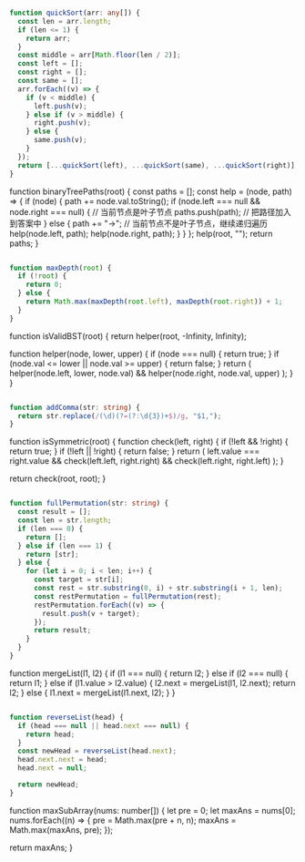 ```ts

function quickSort(arr: any[]) {
  const len = arr.length;
  if (len <= 1) {
    return arr;
  }
  const middle = arr[Math.floor(len / 2)];
  const left = [];
  const right = [];
  const same = [];
  arr.forEach((v) => {
    if (v < middle) {
      left.push(v);
    } else if (v > middle) {
      right.push(v);
    } else {
      same.push(v);
    }
  });
  return [...quickSort(left), ...quickSort(same), ...quickSort(right)];
}


```
function binaryTreePaths(root) {
  const paths = [];
  const help = (node, path) => {
    if (node) {
      path += node.val.toString();
      if (node.left === null && node.right === null) {
        // 当前节点是叶子节点
        paths.push(path); // 把路径加入到答案中
      } else {
        path += "->"; // 当前节点不是叶子节点，继续递归遍历
        help(node.left, path);
        help(node.right, path);
      }
    }
  };
  help(root, "");
  return paths;
}

```ts

function maxDepth(root) {
  if (!root) {
    return 0;
  } else {
    return Math.max(maxDepth(root.left), maxDepth(root.right)) + 1;
  }
}


```
function isValidBST(root) {
  return helper(root, -Infinity, Infinity);

  function helper(node, lower, upper) {
    if (node === null) {
      return true;
    }
    if (node.val <= lower || node.val >= upper) {
      return false;
    }
    return (
      helper(node.left, lower, node.val) && helper(node.right, node.val, upper)
    );
  }
}

```ts

function addComma(str: string) {
  return str.replace(/(\d)(?=(?:\d{3})+$)/g, "$1,");
}


```
function isSymmetric(root) {
  function check(left, right) {
    if (!left && !right) {
      return true;
    }
    if (!left || !right) {
      return false;
    }
    return (
      left.value === right.value &&
      check(left.left, right.right) &&
      check(left.right, right.left)
    );
  }

  return check(root, root);
}

```ts

function fullPermutation(str: string) {
  const result = [];
  const len = str.length;
  if (len === 0) {
    return [];
  } else if (len === 1) {
    return [str];
  } else {
    for (let i = 0; i < len; i++) {
      const target = str[i];
      const rest = str.substring(0, i) + str.substring(i + 1, len);
      const restPermutation = fullPermutation(rest);
      restPermutation.forEach((v) => {
        result.push(v + target);
      });
      return result;
    }
  }
}


```
function mergeList(l1, l2) {
  if (l1 === null) {
    return l2;
  } else if (l2 === null) {
    return l1;
  } else if (l1.value > l2.value) {
    l2.next = mergeList(l1, l2.next);
    return l2;
  } else {
    l1.next = mergeList(l1.next, l2);
  }
}

```ts

function reverseList(head) {
  if (head === null || head.next === null) {
    return head;
  }
  const newHead = reverseList(head.next);
  head.next.next = head;
  head.next = null;

  return newHead;
}


```
function maxSubArray(nums: number[]) {
  let pre = 0;
  let maxAns = nums[0];
  nums.forEach((n) => {
    pre = Math.max(pre + n, n);
    maxAns = Math.max(maxAns, pre);
  });

  return maxAns;
}
